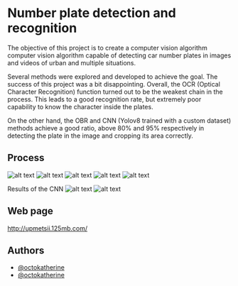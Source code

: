 
# Number plate detection and recognition

The objective of this project is to create a computer vision algorithm
computer vision algorithm capable of detecting car number plates in images and videos of urban and multiple situations.

Several methods were explored and developed to achieve the goal. The success of this project was a bit disappointing. Overall, the OCR (Optical Character Recognition) function turned out to be the weakest chain in the process. This leads to a good recognition rate, but extremely poor capability to know the character inside the plates.

On the other hand, the OBR and CNN (Yolov8 trained with a custom dataset) methods achieve a good ratio, above 80% and 95% respectively in detecting the plate in the image and cropping its area correctly.
## Process
![alt text](https://github.com/Drq13112/Artificial_Vision_Master/main/OBR1.png?raw=true)
![alt text](https://github.com/Drq13112/Artificial_Vision_Master/main/OBR2.png?raw=true)
![alt text](https://github.com/Drq13112/Artificial_Vision_Master/main/OBR3.png?raw=true)
![alt text](https://github.com/Drq13112/Artificial_Vision_Master/main/OBR4.png?raw=true)
![alt text](https://github.com/Drq13112/Artificial_Vision_Master/main/OBR6.png?raw=true)

Results of the CNN
![alt text](https://github.com/Drq13112/Artificial_Vision_Master/main/red.png?raw=true)
![alt text](https://github.com/Drq13112/Artificial_Vision_Master/main/red_result.png?raw=true)


## Web page

http://upmetsii.125mb.com/
## Authors

- [@octokatherine](https://github.com/Drq13112)
- [@octokatherine](https://github.com/lilpati)

